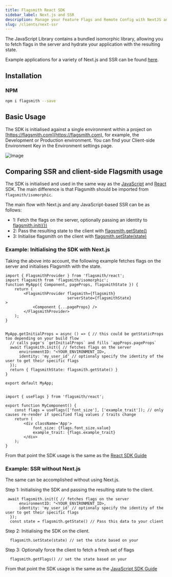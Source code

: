 ```yaml
---
title: Flagsmith React SDK
sidebar_label: Next.js and SSR
description: Manage your Feature Flags and Remote Config with NextJS and SSR.
slug: /clients/next-ssr
---
```


The JavaScript Library contains a bundled isomorphic library, allowing you to fetch flags in the server and hydrate your application with the resulting state.


Example applications for a variety of  Next.js and SSR can be found [here](https://github.com/flagsmith/flagsmith-js-client/tree/master/examples/next).

## Installation

### NPM

```bash
npm i flagsmith --save
```

## Basic Usage

The SDK is initialised against a single environment within a project on [https://flagsmith.com](https://flagsmith.com),
for example, the Development or Production environment. You can find your Client-side Environment Key in the Environment
settings page.

![Image](/img/api-key.png)

## Comparing SSR and client-side Flagsmith usage

The SDK is initialised and used in the same way as the [JavaScript](/clients/javascript) and [React](/clients/react) SDK. The main difference is that Flagsmith should be imported from ``flagsmith/isomorphic``.

The main flow with Next.js and any JavaScript-based SSR can be as follows:

- 1: Fetch the flags on the server, optionally passing an identity to [flagsmith.init({})](http://localhost:3000/clients/javascript#initialisation-options)
- 2: Pass the resulting state to the client with [flagsmith.getState()](http://localhost:3000/clients/javascript#available-functions)
- 3: Initialise flagsmith on the client with [flagsmith.setState(state)](http://localhost:3000/clients/javascript#available-functions)

### Example: Initialising the SDK with Next.js

Taking the above into account, the following example fetches flags on the server and initialises Flagsmith with the state.


```
import { FlagsmithProvider } from 'flagsmith/react';
import flagsmith from 'flagsmith/isomorphic';
function MyApp({ Component, pageProps, flagsmithState }) {
    return (
        <FlagsmithProvider flagsmith={flagsmith}
                           serverState={flagsmithState}
>
            <Component {...pageProps} />
        </FlagsmithProvider>
    );
}


MyApp.getInitialProps = async () => { // this could be getStaticProps too depending on your build flow
  // calls page's `getInitialProps` and fills `appProps.pageProps`
  await flagsmith.init({ // fetches flags on the server
      environmentID: "<YOUR_ENVIRONMENT_ID>,
      identity: 'my_user_id' // optionaly specify the identity of the user to get their specific flags
  });
  return { flagsmithState: flagsmith.getState() }
}

export default MyApp;

```

```

import { useFlags } from 'flagsmith/react';

export function MyComponent() {
    const flags = useFlags(['font_size'], ['example_trait']); // only causes re-render if specified flag values / traits change
    return (
        <div className='App'>
            font_size: {flags.font_size.value}
            example_trait: {flags.example_trait}
        </div>
    );
}
```

From that point the SDK usage is the same as the [React SDK Guide](/clients/react)


### Example: SSR without Next.js

The same can be accomplished without using Next.js.

Step 1: Initialising the SDK and passing the resulting state to the client.

```
 await flagsmith.init({ // fetches flags on the server
      environmentID: "<YOUR_ENVIRONMENT_ID>,
      identity: 'my_user_id' // optionaly specify the identity of the user to get their specific flags
  });
  const state = flagsmith.getState() // Pass this data to your client
```

Step 2: Initialising the SDK on the client.

```
  flagsmith.setState(state) // set the state based on your 
```

Step 3: Optionally force the client to fetch a fresh set of flags

```
  flagsmith.getFlags() // set the state based on your 
```

From that point the SDK usage is the same as the [JavaScript SDK Guide](/clients/javascript)

